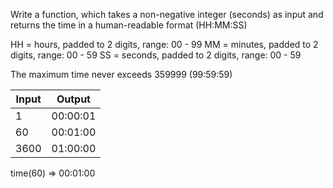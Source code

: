 Write a function, which takes a non-negative integer (seconds) as input and returns the time in a human-readable format (HH:MM:SS)

HH = hours, padded to 2 digits, range: 00 - 99
MM = minutes, padded to 2 digits, range: 00 - 59
SS = seconds, padded to 2 digits, range: 00 - 59

The maximum time never exceeds 359999 (99:59:59)

| Input | Output |
|-------|--------|
| 1 | 00:00:01 | 
| 60 | 00:01:00 |
| 3600 | 01:00:00 |


time(60) => 00:01:00
